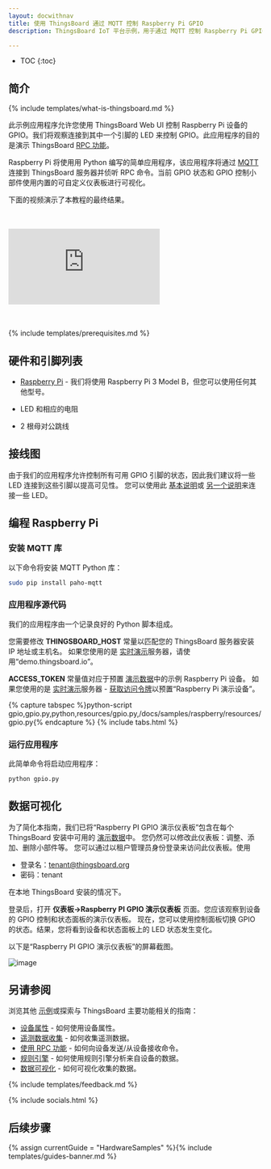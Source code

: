 ```yaml
---
layout: docwithnav
title: 使用 ThingsBoard 通过 MQTT 控制 Raspberry Pi GPIO
description: ThingsBoard IoT 平台示例，用于通过 MQTT 控制 Raspberry Pi GPIO

---
```


* TOC
{:toc}

## 简介
{% include templates/what-is-thingsboard.md %}

此示例应用程序允许您使用 ThingsBoard Web UI 控制 Raspberry Pi 设备的 GPIO。我们将观察连接到其中一个引脚的 LED 来控制 GPIO。此应用程序的目的是演示 ThingsBoard [RPC 功能](/docs/user-guide/rpc/)。

Raspberry Pi 将使用用 Python 编写的简单应用程序，该应用程序将通过 [MQTT](https://en.wikipedia.org/wiki/MQTT)连接到 ThingsBoard 服务器并侦听 RPC 命令。当前 GPIO 状态和 GPIO 控制小部件使用内置的可自定义仪表板进行可视化。

下面的视频演示了本教程的最终结果。

<br>
<br>
<div id="video">  
    <div id="video_wrapper">
        <iframe src="https://www.youtube.com/embed/SRnYjoS3M0Y" frameborder="0" allowfullscreen></iframe>
    </div>
</div>
<br>
<br>

{% include templates/prerequisites.md %}

## 硬件和引脚列表

- [Raspberry Pi](https://en.wikipedia.org/wiki/Raspberry_Pi) - 我们将使用 Raspberry Pi 3 Model B，但您可以使用任何其他型号。

- LED 和相应的电阻

- 2 根母对公跳线

## 接线图

由于我们的应用程序允许控制所有可用 GPIO 引脚的状态，因此我们建议将一些 LED 连接到这些引脚以提高可见性。
您可以使用此 [基本说明](https://www.raspberrypi.org/documentation/usage/gpio/)或 [另一个说明](https://projects.drogon.net/raspberry-pi/gpio-examples/tux-crossing/gpio-examples-1-a-single-led/)来连接一些 LED。

## 编程 Raspberry Pi

### 安装 MQTT 库

以下命令将安装 MQTT Python 库：

```bash
sudo pip install paho-mqtt
```

### 应用程序源代码

我们的应用程序由一个记录良好的 Python 脚本组成。

您需要修改 **THINGSBOARD_HOST** 常量以匹配您的 ThingsBoard 服务器安装 IP 地址或主机名。
如果您使用的是 [实时演示](https://demo.thingsboard.io/)服务器，请使用“demo.thingsboard.io”。

**ACCESS_TOKEN** 常量值对应于预置 [演示数据](/docs/samples/demo-account/#tenant-devices)中的示例 Raspberry Pi 设备。
如果您使用的是 [实时演示](https://demo.thingsboard.io/)服务器 - [获取访问令牌](/docs/user-guide/ui/devices/#manage-device-credentials)以预置“Raspberry Pi 演示设备”。

{% capture tabspec %}python-script
gpio,gpio.py,python,resources/gpio.py,/docs/samples/raspberry/resources/gpio.py{% endcapture %}
{% include tabs.html %}

### 运行应用程序

此简单命令将启动应用程序：

```bash
python gpio.py
```

## 数据可视化

为了简化本指南，我们已将“Raspberry PI GPIO 演示仪表板”包含在每个 ThingsBoard 安装中可用的 [演示数据](/docs/samples/demo-account/#dashboards)中。
您仍然可以修改此仪表板：调整、添加、删除小部件等。
您可以通过以租户管理员身份登录来访问此仪表板。使用

- 登录名：tenant@thingsboard.org
- 密码：tenant

在本地 ThingsBoard 安装的情况下。

登录后，打开 **仪表板->Raspberry PI GPIO 演示仪表板** 页面。您应该观察到设备的 GPIO 控制和状态面板的演示仪表板。
现在，您可以使用控制面板切换 GPIO 的状态。结果，您将看到设备和状态面板上的 LED 状态发生变化。

以下是“Raspberry PI GPIO 演示仪表板”的屏幕截图。

![image](/images/samples/raspberry/gpio/dashboard.png)

## 另请参阅

浏览其他 [示例](/docs/samples)或探索与 ThingsBoard 主要功能相关的指南：

- [设备属性](/docs/user-guide/attributes/) - 如何使用设备属性。
- [遥测数据收集](/docs/user-guide/telemetry/) - 如何收集遥测数据。
- [使用 RPC 功能](/docs/user-guide/rpc/) - 如何向设备发送/从设备接收命令。
- [规则引擎](/docs/user-guide/rule-engine/) - 如何使用规则引擎分析来自设备的数据。
- [数据可视化](/docs/user-guide/visualization/) - 如何可视化收集的数据。

{% include templates/feedback.md %}

{% include socials.html %}

## 后续步骤

{% assign currentGuide = "HardwareSamples" %}{% include templates/guides-banner.md %}